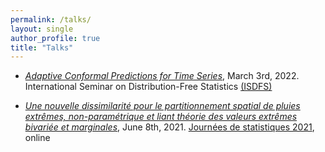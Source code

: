 ```yaml
---
permalink: /talks/
layout: single
author_profile: true
title: "Talks"
---
```


- [*Adaptive Conformal Predictions for Time Series*](https://www.youtube.com/watch?v=Yuxu9aUpVi0), March 3rd, 2022. International Seminar on Distribution-Free Statistics [(ISDFS)](https://sites.google.com/view/isdfs/home)

- [*Une nouvelle dissimilarité pour le partitionnement spatial de pluies extrêmes, non-paramétrique et liant théorie des valeurs extrêmes bivariée et marginales*](http://mzaffran.github.io/assets/files/Talks/JdS_210608.pdf), June 8th, 2021. [Journées de statistiques 2021](https://jds2021.sciencesconf.org/), online
